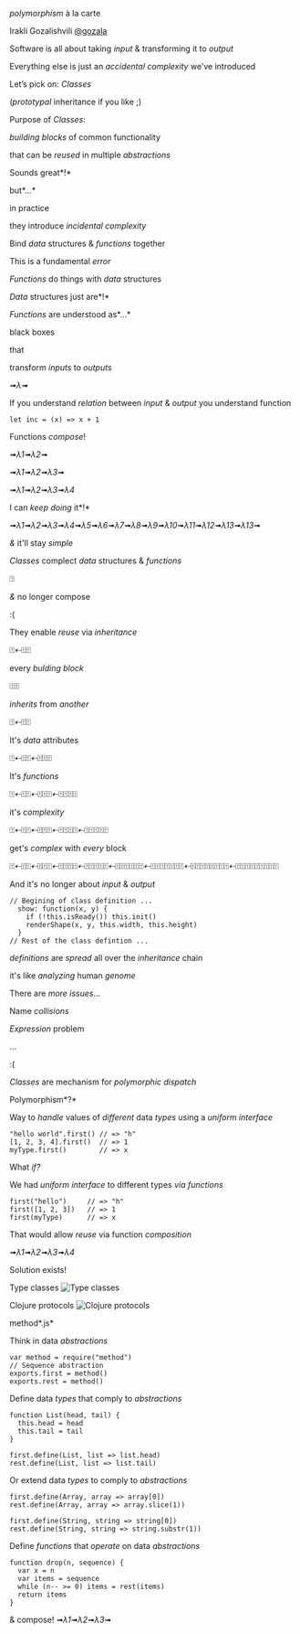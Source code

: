 *polymorphism*
à la carte

Irakli Gozalishvili
[@gozala](https://twitter.com/gozala)

Software is all about
taking *input*
& transforming
it to *output*

Everything else is
just an *accidental*
*complexity* we’ve
introduced

Let’s pick
on:
*Classes*

(*prototypal*
inheritance
if you like ;)

Purpose of
*Classes*:

*building blocks*
of common functionality

that can be *reused* in
multiple *abstractions*

Sounds
great*!*

but*...*

in practice

they introduce
*incidental complexity*

Bind *data* structures &
*functions* together

This is a
fundamental
*error*

*Functions* do things
with *data* structures

*Data* structures just are*!*

*Functions* are understood
as*...*

black boxes

that

transform
*inputs* to *outputs*

➟*λ*➟

If you understand *relation*
between *input* & *output*
you understand function

    let inc = (x) => x + 1

Functions *compose*!

➟*λ1*➟*λ2*➟

➟*λ1*➟*λ2*➟*λ3*➟

➟*λ1*➟*λ2*➟*λ3*➟*λ4*

I can *keep doing* it*!*

➟*λ1*➟*λ2*➟*λ3*➟*λ4*➟*λ5*➟*λ6*➟*λ7*➟*λ8*➟*λ9*➟*λ10*➟*λ11*➟*λ12*➟*λ13*➟*λ13*➟

*&* it'll stay *simple*

*Classes* complect
*data* structures
& *functions*

⍐

*&* no longer
compose

:(


They enable *reuse*
via *inheritance*

⍐*⇠*⍐⍐

every *bulding block*

⍐⍐

*inherits* from *another*

⍐*⇠*⍐⍐

It's *data* attributes

⍐*⇠*⍐⍐*⇠*⍐⍐⍐

It's *functions*

⍐*⇠*⍐⍐*⇠*⍐⍐⍐*⇠*⍐⍐⍐⍐

it's *complexity*

⍐*⇠*⍐⍐*⇠*⍐⍐⍐*⇠*⍐⍐⍐⍐*⇠*⍐⍐⍐⍐⍐

get's *complex*
with *every* block

⍐*⇠*⍐⍐*⇠*⍐⍐⍐*⇠*⍐⍐⍐⍐*⇠*⍐⍐⍐⍐⍐*⇠*⍐⍐⍐⍐⍐⍐*⇠*⍐⍐⍐⍐⍐⍐⍐*⇠*⍐⍐⍐⍐⍐⍐⍐⍐*⇠*⍐⍐⍐⍐⍐⍐⍐⍐⍐


And it's no longer
about *input* & *output*

    // Begining of class definition ...
      show: function(x, y) {
        if (!this.isReady()) this.init()
        renderShape(x, y, this.width, this.height)
      }
    // Rest of the class defintion ...

*definitions* are *spread*
all over the *inheritance* chain

it's like *analyzing* human
*genome*

There are *more issues*...

Name *collisions*

*Expression* problem

...

:(


*Classes* are mechanism for
*polymorphic dispatch*

Polymorphism*?*

Way to *handle* values
of *different* data *types*
using a *uniform interface*

    "hello world".first() // => "h"
    [1, 2, 3, 4].first()  // => 1
    myType.first()        // => x

What *if?*

We had *uniform interface*
to different types *via functions*

    first("hello")     // => "h"
    first([1, 2, 3])   // => 1
    first(myType)      // => x

That would allow *reuse* via
function *composition*

➟*λ1*➟*λ2*➟*λ3*➟*λ4*

Solution exists!

Type classes
![Type classes](http://www.haskell.org/wikistatic/haskellwiki_logo.png)


Clojure protocols
![Clojure protocols](http://clojure.org/file/view/clojure-icon.gif)

method*.js*


Think in data *abstractions*

    var method = require("method")
    // Sequence abstraction
    exports.first = method()
    exports.rest = method()

Define data *types* that comply to
*abstractions*

    function List(head, tail) {
      this.head = head
      this.tail = tail
    }

    first.define(List, list => list.head)
    rest.define(List, list => list.tail)

Or extend data *types* to comply to
*abstractions*

    first.define(Array, array => array[0])
    rest.define(Array, array => array.slice(1))

    first.define(String, string => string[0])
    rest.define(String, string => string.substr(1))

Define *functions* that *operate* on
data *abstractions*

    function drop(n, sequence) {
      var x = n
      var items = sequence
      while (n-- >= 0) items = rest(items)
      return items
    }

& compose!
➟*λ1*➟*λ2*➟*λ3*➟